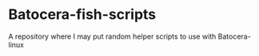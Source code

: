 # Batocera-fish-scripts
A repository where I may put random helper scripts to use with Batocera-linux
